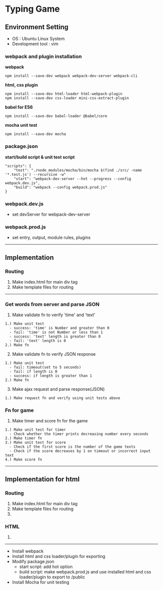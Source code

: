 # Typing Game

## Environment Setting
- OS : Ubuntu Linux System
- Development tool : vim <br>

### webpack and plugin installation
**webpack**
```
npm install --save-dev webpack webpack-dev-server webpack-cli
```
**html, css plugin**
```
npm install --save-dev html-loader html-webpack-plugin
npm install --save-dev css-loader mini-css-extract-plugin
```
**babel for ES6**
```
npm install --save-dev babel-loader @babel/core
```
**mocha unit test**
```
npm install --save-dev mocha
```

### package.json
**start/build script & unit test script**
```
"scripts": {
    "test": "./node_modules/mocha/bin/mocha $(find ./src/ -name '*.test.js') --recursive -w"
    "start": "webpack-dev-server --hot --progress --config webpack.dev.js",
    "build": "webpack --config webpack.prod.js"
}
```

### webpack.dev.js
- set devServer for webpack-dev-server

### webpack.prod.js
- set entry, output, module rules, plugins

---
## Implementation
### Routing
1. Make index.html for main div tag
2. Make template files for routing




---
### Get words from server and parse JSON
1. Make validate fn to verify 'time' and 'text'
```
1.) Make unit test
  - success: 'time' is Number and greater than 0
  - fail: 'time' is not Number or less than 1
  - success: 'text' length is greater than 0
  - fail: 'text' length is 0
2.) Make fn 
```

2. Make validate fn to verify JSON response
```
1.) Make unit test
  - fail: timeout(set to 5 seconds)
  - fail: if length is 0
  - success: if length is greater than 1
2.) Make fn
```

3. Make ajax request and parse response(JSON)
```
1.) Make request fn and verify using unit tests above
```

### Fn for game
1. Make timer and score fn for the game
```
1.) Make unit test for timer
  - Check whether the timer prints decreasing number every seconds
2.) Make timer fn
3.) Make unit test for score
  - Check if the first score is the number of the game texts
  - Check if the score decreases by 1 on timeout or incorrect input text
4.) Make score fn
```
---
## Implementation for html
### Routing
1. Make index.html for main div tag
2. Make template files for routing
3. 

### HTML
1. 



---
- Install webpack
- Install html and css loader/plugin for exporting
- Modify package.json
  - start script: add hot option
  - build script: make webpack.prod.js and use installed html and css loader/plugin to export to /public
- Install Mocha for unit testing


